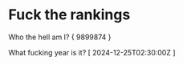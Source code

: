 # Fuck the rankings

Who the hell am I?
{ 9899874 }

What fucking year is it?
[ 2024-12-25T02:30:00Z ]
